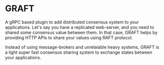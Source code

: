 # GRAFT

A gRPC based plugin to add distributed consensus system to your applications. Let's say you have a replicated web-server, and you need to shared some consensus value between them. In that case, GRAFT helps by providing HTTP APIs to share your values using RAFT protocol.

Instead of using message-brokers and unrelaiable heavy systems, GRAFT is a light super fast consensus sharing system to exchange states between your applications.
